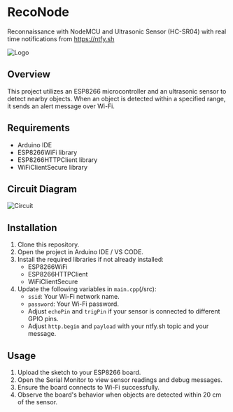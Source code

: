 
# RecoNode

Reconnaissance with NodeMCU and Ultrasonic Sensor (HC-SR04) with real time notifications from https://ntfy.sh

![Logo](https://docs.ntfy.sh/static/img/ntfy.png)


## Overview
This project utilizes an ESP8266 microcontroller and an ultrasonic sensor to detect nearby objects. When an object is detected within a specified range, it sends an alert message over Wi-Fi.

## Requirements
- Arduino IDE
- ESP8266WiFi library
- ESP8266HTTPClient library
- WiFiClientSecure library

## Circuit Diagram
  ![Circuit](https://i.imgur.com/42qE4FQ.png)

## Installation
1. Clone this repository.
2. Open the project in Arduino IDE / VS CODE.
3. Install the required libraries if not already installed:
   - ESP8266WiFi
   - ESP8266HTTPClient
   - WiFiClientSecure
4. Update the following variables in `main.cpp`(/src): 
   - `ssid`: Your Wi-Fi network name.
   - `password`: Your Wi-Fi password.
   - Adjust `echoPin` and `trigPin` if your sensor is connected to different GPIO pins.
   - Adjust `http.begin` and `payload` with your ntfy.sh topic and your message.

## Usage
1. Upload the sketch to your ESP8266 board.
2. Open the Serial Monitor to view sensor readings and debug messages.
3. Ensure the board connects to Wi-Fi successfully.
4. Observe the board's behavior when objects are detected within 20 cm of the sensor.

